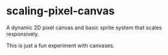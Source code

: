 # scaling-pixel-canvas
A dynamic 2D pixel canvas and basic sprite system that scales responsively.

This is just a fun experiment with canvases.
